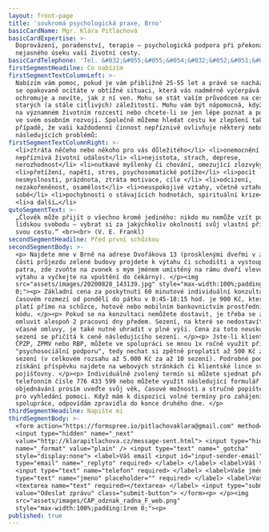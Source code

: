 ```yaml
---
layout: front-page
title: 'soukromá psychologická praxe, Brno'
basicCardName: Mgr. Klára Pitlachová
basicCardExpertise: >-
  Doprovázení, poradenství, terapie – psychologická podpora při překonávání
  nejasného úseku vaší životní cesty.
basicCardTelephone: 'Tel. &#032;&#055;&#055;&#054;&#032;&#052;&#051;&#051;&#032;&#053;&#057;&#057;'
firstSegmentHeadilne: Co nabízím
firstSegmentTextColumnLeft: >-
  Nabízím vám pomoc, pokud je vám přibližně 25-55 let a právě se nacházíte nebo
  se opakovaně ocitáte v obtížné situaci, která vás nadměrně vyčerpává či
  ochromuje a nevíte, jak z ní ven. Mohu se stát vaším průvodcem na cestě ven ze
  starých (a stále citlivých) záležitostí. Mohu vám být nápomocná, když váháte
  na významném životním rozcestí nebo chcete-li se jen lépe poznat a posunout se
  ve svém osobním rozvoji. Společně můžeme hledat cestu ke zlepšení také v
  případě, že vaši každodenní činnost nepříznivě ovlivňuje některý nebo více z
  následujících problémů:
firstSegmentTextColumnRight: >-
  <li>ztráta něčeho nebo někoho pro vás důležitého</li> <li>onemocnění či jiná
  nepříznivá životní událost</li> <li>nejistota, strach, deprese,
  nerozhodnost</li> <li>nutkavé myšlenky či chování, omezující zlozvyky</li>
  <li>přetížení, napětí, stres, psychosomatické potíže</li> <li>pocit
  nesmyslnosti, prázdnota, ztráta motivace, cíle </li> <li>odcizení,
  nezakořeněnost, osamělost</li> <li>neuspokojivé vztahy, včetně vztahu k
  sobě</li> <li>pochybnosti o stávajících hodnotách, spirituální krize</li>
  <li>a další…</li>
qutoSegmentText: >-
  „Člověk může přijít o všechno kromě jediného: nikdo mu nemůže vzít poslední
  lidskou svobodu – vybrat si za jakýchkoliv okolností svůj vlastní přístup,
  svou cestu.“ <br><br> (V. E. Frankl)
secondSegmentHeadilne: Před první schůzkou
secondSegmentBody: >-
  <p> Najdete mne v Brně na adrese Dvořákova 13 (prosklenými dveřmi v zadní
  části průjezdu zelené budovy projdete k výtahu či schodišti a vystoupáte do 2.
  patra, zde zvoňte na zvonek s mým jménem umístěný na rámu dveří vlevo od
  výtahu a vyčkejte na vpuštění do čekárny). </p><img
  src="assets/images/20200828_143139.jpg" style="max-width:100%;padding:1rem
  0;"><p> Základní cena za poskytnutí 60 minutové individuální konzultace v
  časovém rozmezí od pondělí do pátku v 8:45-18:15 hod. je 900 Kč, které se
  platí přímo na schůzce, hotově nebo mobilním bankovnictvím prostřednictvím QR
  kódu. </p><p> Pokud se na konzultaci nemůžete dostavit, je třeba se z ní
  omluvit alespoň 2 pracovní dny předem. Sezení, na které se nedostavíte bez
  včasné omluvy, je také nutné uhradit v plné výši. Cena za toto neuskutečněné
  sezení se přičítá k ceně následujícího sezení. </p><p> Jste-li klientem VZP,
  ČPZP, ZPMV nebo RBP, můžete ve spolupráci se mnou 1x ročně využít příspěvku na
  "psychosociální podporu", tedy nechat si zpětně proplatit až 500 Kč za jedno
  sezení (v celkovém rozsahu až 5.000 Kč za až 10 sezení). Podrobné podmínky pro
  získání příspěvku najdete na webových stránkách či klientské lince své
  pojišťovny. </p><p> Individuálně zvolený termín si můžete sjednat přes SMS na
  telefonním čísle 776 433 599 nebo můžete využít následující formulář. Při
  objednávání prosím uveďte svůj věk, časové možnosti a stručně popište důvod
  pro vyhledání pomoci. Když mám k dispozici volné termíny pro zahájení nové
  spolupráce, odpovídám zpravidla do konce druhého dne. </p>
thirdSegmentHeadilne: Napište mi
thirdSegmentBody: >-
  <form action="https://formspree.io/pitlachovaklara@gmail.com" method="POST">
  <input type="hidden" name="_next"
  value="http://klarapitlachova.cz/message-sent.html"> <input type="hidden"
  name="_format" value="plain" /> <input type="text" name="_gotcha"
  style="display:none"> <label>Váš email <input id="input-sender-email"
  type="email" name="_replyto" required> </label> </label> <label>Váš telefon
  <input type="text" name="telefon" required> </label> <label>Vaše jméno <input
  type="text" name="jmeno" placeholder="" required> </label> <label>Vaše zpráva
  <textarea name="text" required></textarea> </label> <input type="submit"
  value="Odeslat zprávu" class="submit-button"> </form><p> </p><img
  src="assets/images/CAP_odznak_radna_F_web.png"
  style="max-width:100%;padding:1rem 0;"><p>
published: true
---
```

